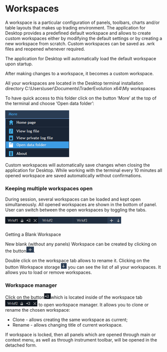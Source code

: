 # Workspaces


A workspace is a particular configuration of panels, toolbars, charts and/or table layouts that makes up trading environment. The application for Desktop provides a predefined default workspace and allows to create custom workspaces either by modifying the default settings or by creating a new workspace from scratch. Custom workspaces can be saved as .wrk files and reopened whenever required.

The application for Desktop will automatically load the default workspace upon startup.

After making changes to a workspace, it becomes a custom workspace.

All your workspaces are located in the Desktop terminal installation directory C:\Users\user\Documents\TraderEvolution x64\My workspaces  
  
To have quick access to this folder click on the button ‘More’ at the top of the terminal and choose ‘Open data folder’:

![](../../.gitbook/assets/1%20%288%29.png)


Custom workspaces will automatically save changes when closing the application for Desktop. While working with the terminal every 10 minutes all opened workspace are saved automatically without confirmations.

### Keeping multiple workspaces open 

During session, several workspaces can be loaded and kept open simultaneously. All opened workspaces are shown in the bottom of panel. User can switch between the open workspaces by toggling the tabs.

![](../../.gitbook/assets/2%20%2816%29.png)

### 
Getting a Blank Workspace

New blank \(without any panels\) Workspace can be created by clicking on the button![](../../.gitbook/assets/3%20%288%29.png). 


Double click on the workspace tab allows to rename it. Clicking on the button Workspace storage ![](../../.gitbook/assets/4%20%2817%29.png)
you can see the list of all your workspaces. It allows you to load or remove workspaces.

### Workspace manager

Click on the button![](../../.gitbook/assets/5%20%2815%29.png)which is located inside of the workspace tab![](../../.gitbook/assets/6%20%2813%29.png) to open workspace manager. It allows you to clone or rename the chosen workspace:

* Clone - allows creating the same workspace as current;
* Rename - allows changing title of current workspace.

If workspace is locked, then all panels which are opened through main or context menu, as well as through instrument toolbar, will be opened in the detached form.

###  


